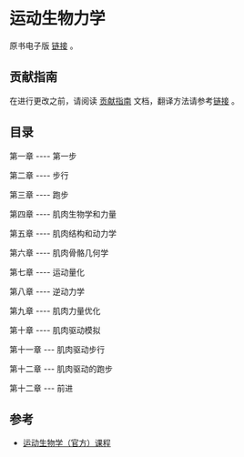 # 运动生物力学

原书电子版 [链接](https://github.com/OpenHUTB/move/issues/1s) 。

## 贡献指南
在进行更改之前，请阅读 [贡献指南](https://github.com/OpenHUTB/.github/blob/master/CONTRIBUTING.md) 文档，翻译方法请参考[链接](https://github.com/OpenHUTB/bazaar/blob/master/translation.md) 。


## 目录

<!-- 前言 -->
第一章  ---- 第一步


<!-- 移动 --> 
第二章  ---- 步行

第三章  ---- 跑步

第四章  ---- 肌肉生物学和力量 

第五章  ---- 肌肉结构和动力学

第六章  ---- 肌肉骨骼几何学

<!-- 运动分析 --> 

第七章  ---- 运动量化

第八章  ---- 逆动力学

第九章  ---- 肌肉力量优化

<!-- 肌肉驱动的移动 --> 

第十章  ---- 肌肉驱动模拟

第十一章 --- 肌肉驱动步行

第十二章 --- 肌肉驱动的跑步

第十二章 --- 前进



## 参考

- [运动生物学（官方）课程](https://biomech.stanford.edu/) 
